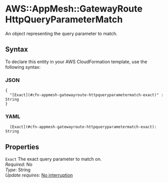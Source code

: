 # AWS::AppMesh::GatewayRoute HttpQueryParameterMatch<a name="aws-properties-appmesh-gatewayroute-httpqueryparametermatch"></a>

An object representing the query parameter to match\.

## Syntax<a name="aws-properties-appmesh-gatewayroute-httpqueryparametermatch-syntax"></a>

To declare this entity in your AWS CloudFormation template, use the following syntax:

### JSON<a name="aws-properties-appmesh-gatewayroute-httpqueryparametermatch-syntax.json"></a>

```
{
  "[Exact](#cfn-appmesh-gatewayroute-httpqueryparametermatch-exact)" : String
}
```

### YAML<a name="aws-properties-appmesh-gatewayroute-httpqueryparametermatch-syntax.yaml"></a>

```
  [Exact](#cfn-appmesh-gatewayroute-httpqueryparametermatch-exact): String
```

## Properties<a name="aws-properties-appmesh-gatewayroute-httpqueryparametermatch-properties"></a>

`Exact`  <a name="cfn-appmesh-gatewayroute-httpqueryparametermatch-exact"></a>
The exact query parameter to match on\.  
*Required*: No  
*Type*: String  
*Update requires*: [No interruption](https://docs.aws.amazon.com/AWSCloudFormation/latest/UserGuide/using-cfn-updating-stacks-update-behaviors.html#update-no-interrupt)
